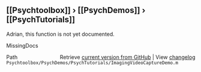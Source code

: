 ## [[Psychtoolbox]] &#8250; [[PsychDemos]] &#8250; [[PsychTutorials]]

Adrian, this function is not yet documented.


 MissingDocs



<div class="code_header" style="text-align:right;">
  <span style="float:left;">Path&nbsp;&nbsp;</span> <span class="counter">Retrieve <a href=
  "https://raw.github.com/Psychtoolbox-3/Psychtoolbox-3/beta/Psychtoolbox/PsychDemos/PsychTutorials/ImagingVideoCaptureDemo.m">current version from GitHub</a> | View <a href=
  "https://github.com/Psychtoolbox-3/Psychtoolbox-3/commits/beta/Psychtoolbox/PsychDemos/PsychTutorials/ImagingVideoCaptureDemo.m">changelog</a></span>
</div>
<div class="code">
  <code>Psychtoolbox/PsychDemos/PsychTutorials/ImagingVideoCaptureDemo.m</code>
</div>

